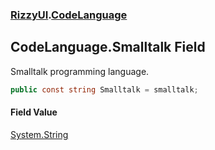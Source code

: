 ### [RizzyUI](RizzyUI 'RizzyUI').[CodeLanguage](RizzyUI.CodeLanguage 'RizzyUI.CodeLanguage')

## CodeLanguage.Smalltalk Field

Smalltalk programming language.

```csharp
public const string Smalltalk = smalltalk;
```

#### Field Value
[System.String](https://docs.microsoft.com/en-us/dotnet/api/System.String 'System.String')